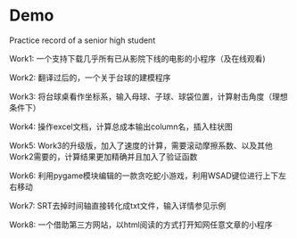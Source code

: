 # Demo
Practice record of a senior high student

Work1: 一个支持下载几乎所有已从影院下线的电影的小程序（及在线观看)  
  
Work2: 翻译过后的，一个关于台球的建模程序   
   
Work3: 将台球桌看作坐标系，输入母球、子球、球袋位置，计算射击角度（理想条件下）  
   
Work4: 操作excel文档，计算总成本输出column名，插入柱状图   
   
Work5: Work3的升级版，加入了速度的计算，需要滚动摩擦系数、以及其他Work2需要的，计算结果更加精确并且加入了验证函数  
  
Work6: 利用pygame模块编辑的一款贪吃蛇小游戏，利用WSAD键位进行上下左右移动  
  
Work7: SRT去掉时间轴直接转化成txt文件，输入详情参见示例   
   
Work8: 一个借助第三方网站，以html阅读的方式打开知网任意文章的小程序
